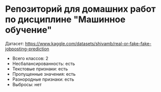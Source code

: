 # Репозиторий для домашних работ по дисциплине "Машинное обучение"

Датасет: https://www.kaggle.com/datasets/shivamb/real-or-fake-fake-jobposting-prediction

* Всего классов: 2
* Несбалансированность: есть
* Текстовые признаки: есть
* Пропущенные значения: есть
* Разнородные признаки: есть
* Выбросы: нет